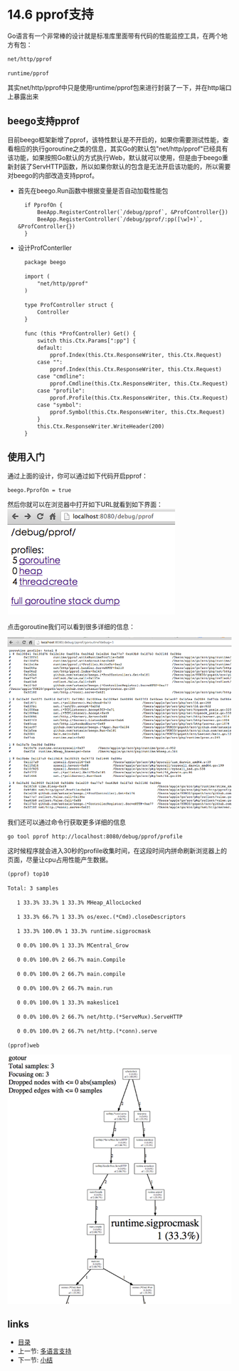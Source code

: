 # 14.6 pprof支持
Go语言有一个非常棒的设计就是标准库里面带有代码的性能监控工具，在两个地方有包：

	net/http/pprof
	
	runtime/pprof

其实net/http/pprof中只是使用runtime/pprof包来进行封装了一下，并在http端口上暴露出来

## beego支持pprof
目前beego框架新增了pprof，该特性默认是不开启的，如果你需要测试性能，查看相应的执行goroutine之类的信息，其实Go的默认包"net/http/pprof"已经具有该功能，如果按照Go默认的方式执行Web，默认就可以使用，但是由于beego重新封装了ServHTTP函数，所以如果你默认的包含是无法开启该功能的，所以需要对beego的内部改造支持pprof。

- 首先在beego.Run函数中根据变量是否自动加载性能包

		if PprofOn {
			BeeApp.RegisterController(`/debug/pprof`, &ProfController{})
			BeeApp.RegisterController(`/debug/pprof/:pp([\w]+)`, &ProfController{})
		}
	
- 设计ProfConterller

		package beego

		import (
			"net/http/pprof"
		)
		
		type ProfController struct {
			Controller
		}
		
		func (this *ProfController) Get() {
			switch this.Ctx.Params[":pp"] {
			default:
				pprof.Index(this.Ctx.ResponseWriter, this.Ctx.Request)
			case "":
				pprof.Index(this.Ctx.ResponseWriter, this.Ctx.Request)
			case "cmdline":
				pprof.Cmdline(this.Ctx.ResponseWriter, this.Ctx.Request)
			case "profile":
				pprof.Profile(this.Ctx.ResponseWriter, this.Ctx.Request)
			case "symbol":
				pprof.Symbol(this.Ctx.ResponseWriter, this.Ctx.Request)
			}
			this.Ctx.ResponseWriter.WriteHeader(200)
		}
	

## 使用入门

通过上面的设计，你可以通过如下代码开启pprof：

	beego.PprofOn = true

然后你就可以在浏览器中打开如下URL就看到如下界面：
![](images/14.6.pprof.png?raw=true)

点击goroutine我们可以看到很多详细的信息：

![](images/14.6.pprof2.png?raw=true)

我们还可以通过命令行获取更多详细的信息

	go tool pprof http://localhost:8080/debug/pprof/profile
	
这时候程序就会进入30秒的profile收集时间，在这段时间内拼命刷新浏览器上的页面，尽量让cpu占用性能产生数据。

	(pprof) top10

	Total: 3 samples

       1 33.3% 33.3% 1 33.3% MHeap_AllocLocked

       1 33.3% 66.7% 1 33.3% os/exec.(*Cmd).closeDescriptors

       1 33.3% 100.0% 1 33.3% runtime.sigprocmask

       0 0.0% 100.0% 1 33.3% MCentral_Grow

       0 0.0% 100.0% 2 66.7% main.Compile

       0 0.0% 100.0% 2 66.7% main.compile

       0 0.0% 100.0% 2 66.7% main.run

       0 0.0% 100.0% 1 33.3% makeslice1

       0 0.0% 100.0% 2 66.7% net/http.(*ServeMux).ServeHTTP

       0 0.0% 100.0% 2 66.7% net/http.(*conn).serve	

	(pprof)web
	
![](images/14.6.pprof3.png?raw=true)

## links
   * [目录](<preface.md>)
   * 上一节: [多语言支持](<14.5.md>)
   * 下一节: [小结](<14.7.md>)